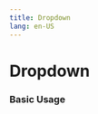 ```yaml
---
title: Dropdown
lang: en-US
---
```



<script setup>
import {dropdownPanelConfig} from '../../components/panel/config'

</script>

# Dropdown
<section>
  <Suspense>
    <Panel :configs="dropdownPanelConfig"></Panel>
  </Suspense>
</section>

### Basic Usage
<Suspense>
  <Demo example="dropdown/basic"></Demo>
</Suspense>
